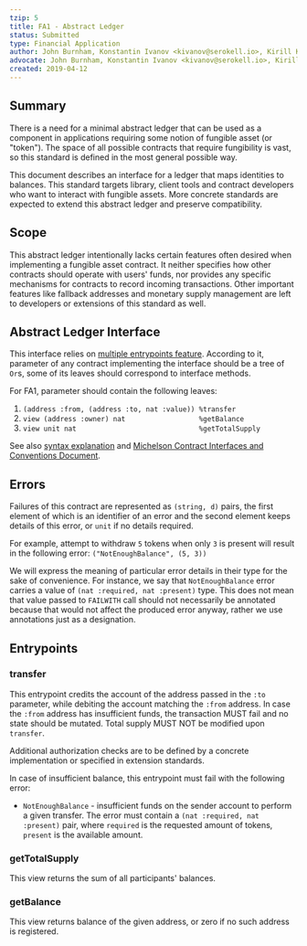 ```yaml
---
tzip: 5
title: FA1 - Abstract Ledger
status: Submitted
type: Financial Application
author: John Burnham, Konstantin Ivanov <kivanov@serokell.io>, Kirill Kuvshinov (@kkirka)
advocate: John Burnham, Konstantin Ivanov <kivanov@serokell.io>, Kirill Kuvshinov (@kkirka)
created: 2019-04-12
---
```


## Summary

There is a need for a minimal abstract ledger that can be used as a component in
applications requiring some notion of fungible asset (or "token"). The space of
all possible contracts that require fungibility is vast, so this standard is
defined in the most general possible way.

This document describes an interface for a ledger that maps identities to
balances. This standard targets library, client tools and contract developers
who want to interact with fungible assets. More concrete standards are expected
to extend this abstract ledger and preserve compatibility.

## Scope

This abstract ledger intentionally lacks certain features often desired when
implementing a fungible asset contract. It neither specifies how other contracts
should operate with users' funds, nor provides any specific mechanisms for
contracts to record incoming transactions. Other important features like
fallback addresses and monetary supply management are left to developers or
extensions of this standard as well.

## Abstract Ledger Interface

This interface relies on [multiple entrypoints feature](https://gitlab.com/nomadic-labs/tezos/merge_requests/59). According to it, parameter of any contract implementing the interface should be a tree of `Or`s, some of its leaves should correspond to interface methods.

For FA1, parameter should contain the following leaves:

1. `(address :from, (address :to, nat :value)) %transfer`
3. `view (address :owner) nat                  %getBalance`
2. `view unit nat                              %getTotalSupply`

See also [syntax explanation](/proposals/tzip-4/tzip-4.md#pairs-and-ors-syntax-sugar) and [Michelson Contract Interfaces and Conventions Document](/proposals/tzip-4/tzip-4.md#view-entrypoints).

## Errors

Failures of this contract are represented as `(string, d)` pairs, the first
element of which is an identifier of an error and the second element keeps
details of this error, or `unit` if no details required.

For example, attempt to withdraw `5` tokens when only `3` is present will result
in the following error: `("NotEnoughBalance", (5, 3))`

We will express the meaning of particular error details in their type for the
sake of convenience. For instance, we say that `NotEnoughBalance` error carries
a value of `(nat :required, nat :present)` type. This does not mean that value
passed to `FAILWITH` call should not necessarily be annotated because that would
not affect the produced error anyway, rather we use annotations just as a
designation.

## Entrypoints

### transfer

This entrypoint credits the account of the address passed in the `:to`
parameter, while debiting the account matching the `:from` address. In case the
`:from` address has insufficient funds, the transaction MUST fail and no state
should be mutated. Total supply MUST NOT be modified upon `transfer`.

Additional authorization checks are to be defined by a concrete implementation
or specified in extension standards.

In case of insufficient balance, this entrypoint must fail with the following
error:
* `NotEnoughBalance` - insufficient funds on the sender account to perform a
given transfer. The error must contain a `(nat :required, nat :present)` pair,
where `required` is the requested amount of tokens, `present` is the available
amount.

### getTotalSupply

This view returns the sum of all participants' balances.

### getBalance

This view returns balance of the given address, or zero if no such address is
registered.
